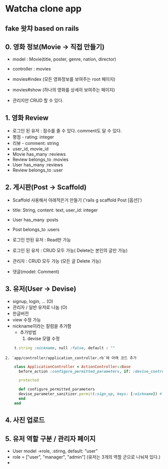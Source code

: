 # Watcha clone app
fake 왓챠 based on rails
------

## 0. 영화 정보(Movie -> 직접 만들기)
- model : Movie(title, poster, genre, nation, director)
- controller : movies
- movies#index (모든 영화정보를 보여주는 root 페이지)
- movies#show (하나의 영화를 상세히 보여주는 페이지)

- 관리지만 CRUD 할 수 있다.

## 1. 영화 Review
- 로그인 된 유저 : 점수를 줄 수 있다. comment도 달 수 있다.
- 평점 - rating: integer
- 리뷰 - comment: string
- user_id, movie_id
- Movie has_many :reviews
- Review belongs_to :movies
- User has_many :reviews
- Review belongs_to :user


## 2. 게시판(Post -> Scaffold)
- Scaffold 사용해서 아래적은거 만들기 ('rails g scaffold Post [옵션]')
- title: String, content: text, user_id: integer
- User has_many :posts
- Post belongs_to :users

- 로그인 안된 유저 : Read만 가능
- 로그인 된 유저 : CRUD 모두 가능( Delete는 본인의 글만 가능)
- 관리자 : CRUD 모두 가능 (모든 글 Delete 가능)
- 댓글(model: Comment)

## 3. 유저(User -> Devise)
- signup, login, ... (O)
- 관리자 / 일반 유저로 나눔 (O)
- 한글버전
- view 수정 가능
- nickname이라는 칼럼을 추가함
  * 추가방법
    1. devise 모델 수정
```ruby
    t.string :nickname, null :false, default : ""
```
    2. `app/controller/application_controller.rb`에 아래 코드 추가
```ruby
    class ApplicationController < ActionController::Base
      before_action :configure_permitted_parameters, if: :devise_controller?

      protected

      def configure_permitted_parameters
      devise_parameter_sanitizer.permit(:sign_up, keys: [:nickname]) # 추가할 유저 정보를 keys: [] 배열 안에 넣어준다.
      end
    end
```

## 4. 사진 업로드

## 5. 유저 역할 구분 / 관리자 페이지
- User model ->role, :stirng, default: "user"
- role = ["user", "manager", "admin"] (유저는 3개의 역할 군으로 나눠져 있다.)
- 

